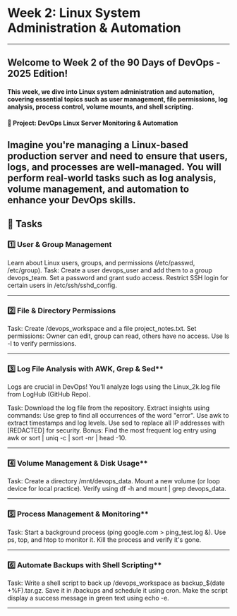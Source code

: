# Week 2: Linux System Administration & Automation
---
## Welcome to Week 2 of the 90 Days of DevOps - 2025 Edition!
#### This week, we dive into Linux system administration and automation, covering essential topics such as user management, file permissions, log analysis, process control, volume mounts, and shell scripting.

#### 🚀 Project: DevOps Linux Server Monitoring & Automation
Imagine you're managing a Linux-based production server and need to ensure that users, logs, and processes are well-managed. You will perform real-world tasks such as log analysis, volume management, and automation to enhance your DevOps skills.
---
## 📌 Tasks

### 1️⃣ User & Group Management

Learn about Linux users, groups, and permissions (/etc/passwd, /etc/group).
Task:
Create a user devops_user and add them to a group devops_team.
Set a password and grant sudo access.
Restrict SSH login for certain users in /etc/ssh/sshd_config.

---
### 2️⃣ File & Directory Permissions

Task:
Create /devops_workspace and a file project_notes.txt.
Set permissions:
Owner can edit, group can read, others have no access.
Use ls -l to verify permissions.

---
### 3️⃣ Log File Analysis with AWK, Grep & Sed**

Logs are crucial in DevOps! You’ll analyze logs using the Linux_2k.log file from LogHub (GitHub Repo).

Task:
Download the log file from the repository.
Extract insights using commands:
Use grep to find all occurrences of the word "error".
Use awk to extract timestamps and log levels.
Use sed to replace all IP addresses with [REDACTED] for security.
Bonus: Find the most frequent log entry using awk or sort | uniq -c | sort -nr | head -10.

---
### 4️⃣ Volume Management & Disk Usage**

Task:
Create a directory /mnt/devops_data.
Mount a new volume (or loop device for local practice).
Verify using df -h and mount | grep devops_data.

---
### 5️⃣ Process Management & Monitoring**

Task:
Start a background process (ping google.com > ping_test.log &).
Use ps, top, and htop to monitor it.
Kill the process and verify it's gone.

---

### 6️⃣ Automate Backups with Shell Scripting**

Task:
Write a shell script to back up /devops_workspace as backup_$(date +%F).tar.gz.
Save it in /backups and schedule it using cron.
Make the script display a success message in green text using echo -e.

---
